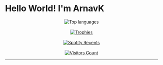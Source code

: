 <h1>Hello World! I'm ArnavK</h1><a href="https://github.com/ArnavK-09?tab=repositories" align="center"><p align="center"><img src="https://github-readme-stats.vercel.app/api/top-langs/?username=ArnavK-09&langs_count=100&layout=compact&show_icons=true&include_all_commits=true&count_private=true&custom_title=Programming+Langauges&bg_color=ffffff00&title_color=c9d1d9&border_color=262626&text_color=c9c5c5&border_radius=3" alt="Top languages" /><br/><br/><img src="https://github-profile-trophy.vercel.app/?username=ArnavK-09&no-bg=true&no-frame=false&theme=buddhism&margin-h=15&margin-w=15&column=3" alt="Trophies" /><br/><br/><img  src="https://spotify-recently-played-readme.vercel.app/api?user=31rkwcdyme7pfytectpgkfipb3jq&count=10" alt="Spotify Recents" /><br /><br /><img alt="Visitors Count" src="https://profile-counter.glitch.me/ArnavK-09/count.svg" /></p></a><hr />
